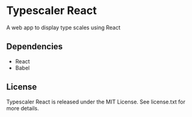 # Typescaler React

A web app to display type scales using React

## Dependencies

* React
* Babel

## License

Typescaler React is released under the MIT License. See license.txt for more details.